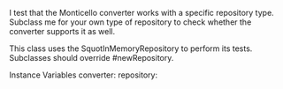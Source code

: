 I test that the Monticello converter works with a specific repository type. Subclass me for your own type of repository to check whether the converter supports it as well.

This class uses the SquotInMemoryRepository to perform its tests. Subclasses should override #newRepository.

Instance Variables
	converter:		<SquotMonticelloConverter>
	repository:		<TSquotLocalRepository>
